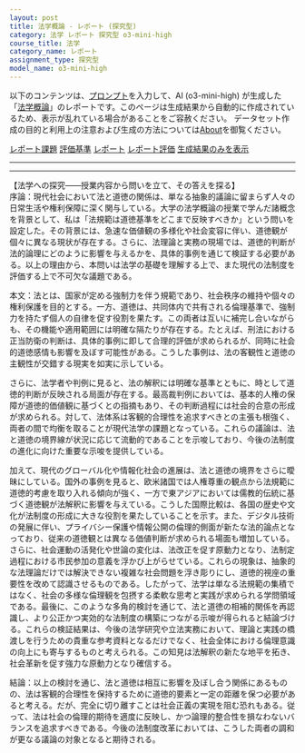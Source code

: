 ```yaml
---
layout: post
title: 法学概論 - レポート (探究型)
category: 法学 レポート 探究型 o3-mini-high
course_title: 法学
category_name: レポート
assignment_type: 探究型
model_name: o3-mini-high
---
```


以下のコンテンツは、[プロンプト](https://github.com/takedatoshiyuki/synthetic_assignments/tree/main/generated/法学/o3-mini-high/prompt_レポート-探究型.md)を入力して、AI (o3-mini-high) が生成した「[法学概論](/contents/法学/)」のレポートです。このページは生成結果から自動的に作成されているため、表示が乱れている場合があることをご容赦ください。
データセット作成の目的と利用上の注意および生成の方法については[About](/About)を御覧ください。

[レポート課題](../レポート課題-探究型)
[評価基準](../評価基準-探究型)
[レポート](../レポート-探究型)
[レポート評価](../レポート評価-探究型)
[生成結果のみを表示](https://github.com/takedatoshiyuki/synthetic_assignments/tree/main/generated/法学/o3-mini-high/レポート-探究型.md)
  

***
***
  
【法学への探究――授業内容から問いを立て、その答えを探る】  
序論：現代社会において法と道徳の関係は、単なる抽象的議論に留まらず人々の日常生活や権利保障に深く関与している。大学の法学概論の授業で学んだ諸概念を背景として、私は「法規範は道徳基準をどこまで反映すべきか」という問いを設定した。その背景には、急速な価値観の多様化や社会変容に伴い、道徳観が個々に異なる現状が存在する。さらに、法理論と実務の現場では、道徳的判断が法的論理にどのように影響を与えるかを、具体的事例を通じて検証する必要がある。以上の理由から、本問いは法学の基礎を理解する上で、また現代の法制度を評価する上で不可欠な議題である。  

本文：法とは、国家が定める強制力を伴う規範であり、社会秩序の維持や個々の権利保護を目的とする。一方、道徳は、共同体内で共有される倫理基準で、強制力を持たず個人の自律を促す役割を果たす。この両者は互いに補完し合いながらも、その機能や適用範囲には明確な隔たりが存在する。たとえば、刑法における正当防衛の判断は、具体的事例に即して合理的評価が求められるが、同時に社会的道徳感情も影響を及ぼす可能性がある。こうした事例は、法の客観性と道徳の主観性が交錯する現実を如実に示している。  

さらに、法学者や判例に見ると、法の解釈には明確な基準とともに、時として道徳的判断が反映される局面が存在する。最高裁判例においては、基本的人権の保障が道徳的価値観に基づくとの指摘もあり、その判断過程には社会的合意の形成が求められる。対して、法体系は客観的合理性を追求すべきとの主張も根強く、両者の間で均衡を取ることが現代法学の課題となっている。これらの議論は、法と道徳の境界線が状況に応じて流動的であることを示唆しており、今後の法制度の進化に向けた重要な示唆を提供している。  

加えて、現代のグローバル化や情報化社会の進展は、法と道徳の境界をさらに曖昧にしている。国外の事例を見ると、欧米諸国では人権尊重の観点から法規範に道徳的考慮を取り入れる傾向が強く、一方で東アジアにおいては儒教的伝統に基づく道徳観が法解釈に影響を与えている。こうした国際比較は、各国の歴史や文化が法制度の形成に大きな役割を果たしていることを示す。また、デジタル技術の発展に伴い、プライバシー保護や情報公開の倫理的側面が新たな法的論点となっており、従来の道徳観とは異なる価値判断が求められる場面も増加している。さらに、社会運動の活発化や世論の変化は、法改正を促す原動力となり、法制定過程における市民参加の意義を浮かび上がらせている。これらの現象は、抽象的な法理論だけでは解決できない複雑な社会問題を浮き彫りにし、道徳的視座の重要性を改めて認識させるものである。したがって、法学は単なる法規範の集積ではなく、社会の多様な倫理観を包摂する柔軟な思考と実践が求められる学問領域である。最後に、このような多角的検討を通じて、法と道徳の相補的関係を再認識し、より公正かつ実効的な法制度の構築につながる示唆が得られると結論づける。これらの検証結果は、今後の法学研究や立法実務において、理論と実践の橋渡しを行うための貴重な参考資料となるだけでなく、社会全体における倫理意識の向上にも寄与するものと考えられる。この知見は法解釈の新たな地平を拓き、社会革新を促す強力な原動力となり確信する。  

結論：以上の検討を通じ、法と道徳は相互に影響を及ぼし合う関係にあるものの、法は客観的合理性を保持するために道徳的要素と一定の距離を保つ必要があると考える。だが、完全に切り離すことは社会正義の実現を阻む恐れもある。従って、法は社会の倫理的期待を適度に反映し、かつ論理的整合性を損なわないバランスを追求すべきである。今後の法制度改革においては、こうした両者の調和が更なる議論の対象となると期待される。
